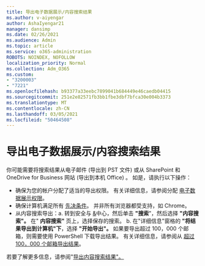```yaml
---
title: 导出电子数据展示/内容搜索结果
ms.author: v-aiyengar
author: AshaIyengar21
manager: dansimp
ms.date: 02/26/2021
ms.audience: Admin
ms.topic: article
ms.service: o365-administration
ROBOTS: NOINDEX, NOFOLLOW
localization_priority: Normal
ms.collection: Adm_O365
ms.custom:
- "3200003"
- "7221"
ms.openlocfilehash: b93377a33eebc7899041b684449e46caedb04415
ms.sourcegitcommit: 251e2e82571fb3bb1fbe3dbf7bfca30e004b3373
ms.translationtype: MT
ms.contentlocale: zh-CN
ms.lasthandoff: 03/05/2021
ms.locfileid: "50464508"
---
```

# <a name="export-ediscoverycontent-search-results"></a>导出电子数据展示/内容搜索结果

你可能需要将搜索结果从电子邮件 (导出到 PST 文件) 或从 SharePoint 和 OneDrive for Business 网站 (导出到本机 Office) 。 如是，请执行以下操作：

- 确保为您的帐户分配了适当的导出权限。 有关详细信息，请参阅分配 [电子数据展示权限](https://go.microsoft.com/fwlink/?linkid=2102406)。
- 确保计算机满足所有 [先决条件](https://docs.microsoft.com/office365/securitycompliance/export-search-results#before-you-begin)。 并非所有浏览器都受支持，如 Chrome。
- 从内容搜索导出：a. 转到安全与 [&](https://protection.office.com/contentsearch)中心，然后单击 **"搜索**"，然后选择 **"内容搜索"。** 在" **内容搜索"** 页上，选择保存的搜索。
    b. 在"详细信息"窗格的 **"将结果导出到计算机"下**，选择 **"开始导出"。** 如果要导出超过 100，000 个邮箱，则需要使用 PowerShell 下载导出结果。 有关详细信息，请参阅从 [超过 100，000 个邮箱导出结果](https://go.microsoft.com/fwlink/?linkid=2143861)。

若要了解更多信息，请参阅"[导出内容搜索结果"。](https://go.microsoft.com/fwlink/?linkid=2102118)
